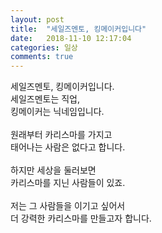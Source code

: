 ```yaml
---
layout: post
title:  "세일즈멘토, 킹메이커입니다"
date:   2018-11-10 12:17:04
categories: 일상
comments: true
---
```


세일즈멘토, 킹메이커입니다.<br>
세일즈멘토는 직업,<br>
킹메이커는 닉네임입니다.<br>
<br> 
원래부터 카리스마를 가지고 <br> 
태어나는 사람은 없다고 합니다.<br>
<br> 
하지만 세상을 둘러보면 <br> 
카리스마를 지닌 사람들이 있죠. <br>
<br>
저는 그 사람들을 이기고 싶어서 <br>
더 강력한 카리스마를 만들고자 합니다.<br>
